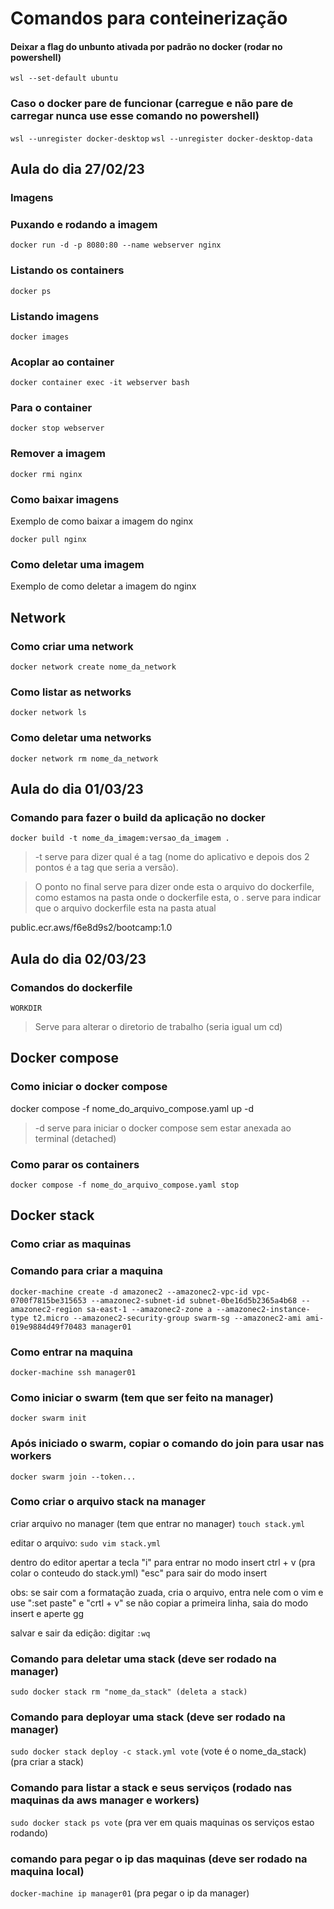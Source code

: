 # Comandos para conteinerização

#### Deixar a flag do unbunto ativada por padrão no docker (rodar no powershell)
` wsl --set-default ubuntu `


### Caso o docker pare de funcionar (carregue e não pare de carregar nunca use esse comando no powershell)
` wsl --unregister docker-desktop `
` wsl --unregister docker-desktop-data `


## Aula do dia 27/02/23

### Imagens

### Puxando e rodando a imagem
` docker run -d -p 8080:80 --name webserver nginx `

### Listando os containers
` docker ps `

### Listando imagens
` docker images `

### Acoplar ao container
` docker container exec -it webserver bash `

### Para o container 
` docker stop webserver `

### Remover a imagem
` docker rmi nginx `

### Como baixar imagens

Exemplo de como baixar a imagem do nginx

` docker pull nginx `

### Como deletar uma imagem

Exemplo de como deletar a imagem do nginx


## Network

### Como criar uma network

` docker network create nome_da_network `

### Como listar as networks
` docker network ls `

### Como deletar uma networks
` docker network rm nome_da_network `



## Aula do dia 01/03/23

### Comando para fazer o build da aplicação no docker

` docker build -t nome_da_imagem:versao_da_imagem . `
> -t serve para dizer qual é a tag (nome do aplicativo e depois dos 2 pontos é a tag que seria a versão).

> O ponto no final serve para dizer onde esta o arquivo do dockerfile, como estamos na pasta onde o dockerfile esta, o . serve para indicar que o arquivo dockerfile esta na pasta atual


public.ecr.aws/f6e8d9s2/bootcamp:1.0



## Aula do dia 02/03/23

### Comandos do dockerfile
` WORKDIR `

> Serve para alterar o diretorio de trabalho (seria igual um cd)



## Docker compose

### Como iniciar o docker compose
docker compose -f nome_do_arquivo_compose.yaml up -d 
> -d serve para iniciar o docker compose sem estar anexada ao terminal (detached)

### Como parar os containers
` docker compose -f nome_do_arquivo_compose.yaml stop `



## Docker stack

### Como criar as maquinas
### Comando para criar a maquina

` docker-machine create -d amazonec2 --amazonec2-vpc-id vpc-0700f7815be315653 --amazonec2-subnet-id subnet-0be16d5b2365a4b68 --amazonec2-region sa-east-1 --amazonec2-zone a --amazonec2-instance-type t2.micro --amazonec2-security-group swarm-sg --amazonec2-ami ami-019e9884d49f70483 manager01 `

### Como entrar na maquina
` docker-machine ssh manager01 `

### Como iniciar o swarm (tem que ser feito na manager)
` docker swarm init `

### Após iniciado o swarm, copiar o comando do join para usar nas workers
` docker swarm join --token... `

### Como criar o arquivo stack na manager
criar arquivo no manager (tem que entrar no manager)
` touch stack.yml `

editar o arquivo:
` sudo vim stack.yml `

dentro do editor apertar a tecla "i" para entrar no modo insert
ctrl + v (pra colar o conteudo do stack.yml)
"esc" para sair do modo insert

obs:  se sair com a formatação zuada, cria o arquivo, entra nele com o vim e use ":set paste" e "crtl + v"
se não copiar a primeira linha, saia do modo insert e aperte gg

salvar e sair da edição:
digitar ` :wq `


### Comando para deletar uma stack (deve ser rodado na manager)
` sudo docker stack rm "nome_da_stack" (deleta a stack) `  

### Comando para deployar uma stack (deve ser rodado na manager)
` sudo docker stack deploy -c stack.yml vote ` (vote é o nome_da_stack) (pra criar a stack)

### Comando para listar a stack e seus serviços (rodado nas maquinas da aws manager e workers)
` sudo docker stack ps vote ` (pra ver em quais maquinas os serviços estao rodando)

### comando para pegar o ip das maquinas (deve ser rodado na maquina local)
` docker-machine ip manager01 ` (pra pegar o ip da manager)



